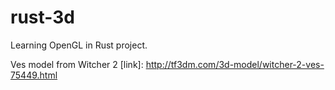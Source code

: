 # rust-3d
Learning OpenGL in Rust project.

Ves model from Witcher 2
[link]: http://tf3dm.com/3d-model/witcher-2-ves-75449.html
